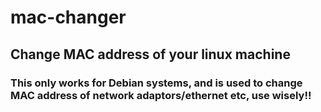# mac-changer
## Change MAC address of your linux machine
### This only works for Debian systems, and is used to change MAC address of network adaptors/ethernet etc, use wisely!!
